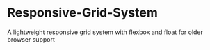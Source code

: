 # Responsive-Grid-System
A lightweight responsive grid system with flexbox and float for older browser support
